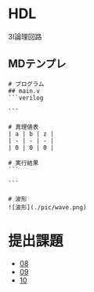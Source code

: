 # HDL
3I論理回路

## MDテンプレ

``````
# プログラム
## main.v
```verilog

```

# 真理値表
| a | b | z |
| - | - | - |
| 0 | 0 | 0 |

# 実行結果
```

```

# 波形
![波形](./pic/wave.png)
``````

# 提出課題
- [08](./pdf/08/08.pdf)
- [09](./pdf/09/09.pdf)
- [10](./pdf/10/10.pdf)
